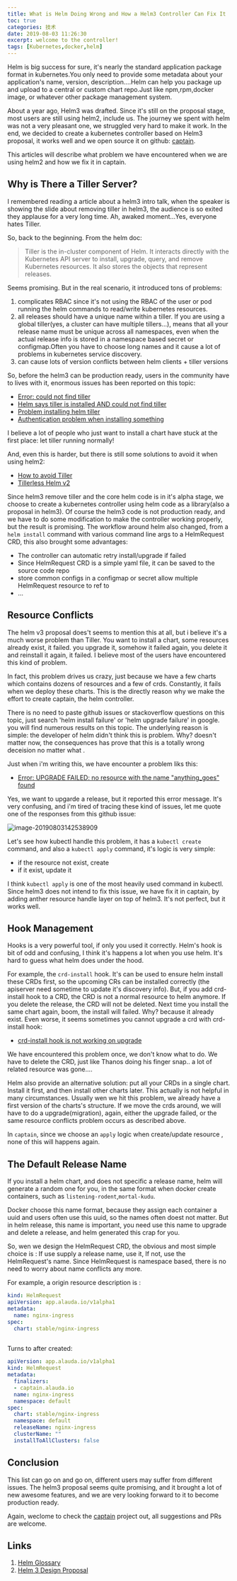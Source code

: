```yaml
---
title: What is Helm Doing Wrong and How a Helm3 Controller Can Fix It
toc: true
categories: 技术
date: 2019-08-03 11:26:30
excerpt: welcome to the controller!
tags: [Kubernetes,docker,helm]
---
```


Helm is big success for sure, it's nearly the standard application package format in kubernetes.You only need to provide some metadata about  your application's name, version, description….Helm can help you package up and upload to a central or custom chart repo.Just like npm,rpm,docker image, or whatever other package management system.

About a year ago, Helm3 was drafted. Since it's still on the proposal stage, most users are still using helm2, include us. The journey we spent with helm was not a very pleasant one, we struggled very hard to make it work. In the end, we decided to create a kubernetes controller based on Helm3 proposal, it works well and we open source it on github: [captain](https://github.com/alauda/captain).

This articles will describe what problem we have encountered when we are using helm2 and how we fix it in captain.



## Why is There a Tiller Server?

I remembered reading a article about a helm3 intro talk, when the speaker is showing the slide about removing tiller in helm3, the audience is so exited they applause for a very long time. Ah, awaked moment...Yes, everyone hates Tiller.

So, back to the beginning. From the helm doc:

> Tiller is the in-cluster component of Helm. It interacts directly with the Kubernetes API server to install, upgrade, query, and remove Kubernetes resources. It also stores the objects that represent releases.

Seems promising. But in the real scenario, it introduced tons of problems:

1. complicates RBAC since it's not using the RBAC of the user or pod running the helm commands to read/write kubernetes resources.
2. all releases should have a unique name within a tiller.  If you are using a global tiller(yes, a cluster can have multiple tillers...), means that all your release name must be unique across all namespaces, even when the actual release info is stored in a namespace based secret or configmap.Often you have to choose long names and it cause a lot of problems in kubernetes service discovery.
3. can cause lots of version conflicts between helm clients + tiller versions

So, before the helm3 can be production ready, users in the community have  to lives with it, enormous issues has been reported on this topic:

* [Error: could not find tiller](https://github.com/helm/helm/issues/5105)
* [Helm says tiller is installed AND could not find tiller](https://github.com/helm/helm/issues/4685)
* [Problem installing helm tiller](https://gitlab.com/gitlab-org/gitlab-ee/issues/11725)
* [Authentication problem when installing something](https://github.com/helm/helm/issues/5389)

I believe a lot of people who just want to install a chart have stuck at the first place: let tiller running normally!

And, even this is harder, but there is still some solutions to avoid it when using helm2:

* [How to avoid Tiller](https://jenkins-x.io/news/helm-without-tiller/)
* [Tillerless Helm v2](https://rimusz.net/tillerless-helm)



Since helm3 remove tiller and the core helm code is in it's alpha stage, we choose to create a kubernetes controller using helm code as a library(also a proposal in helm3). Of course the helm3 code is not production ready, and we have to do some modification to make the controller working properly, but the result is promising. The workflow around helm also changed, from a `helm install` command with various command line args to a HelmRequest CRD, this also brought some advantages:

* The controller can automatic retry install/upgrade if failed
* Since  HelmRequest CRD  is a simple yaml file, it can be saved to the source code repo
* store common configs in a configmap or secret allow multiple HelmRequest resource to ref to
* ...



## Resource Conflicts

The helm v3 proposal does't seems to  mention this at all, but i believe it's a much worse problem than Tiller. You want to install a chart, some resources already exist, it failed. you upgrade it, somehow it failed again, you delete it and reinstall it again, it failed. I believe most of the users have encountered this kind of problem. 

In fact, this problem drives us crazy, just because we have a few charts  which contains dozens of resources and a few of  crds. Constantly, it fails when we deploy these charts. This is the directly reason why we make the effort to create captain, the helm controller.

There is no need to paste github issues or stackoverflow questions on this topic, just search 'helm install failure' or 'helm upgrade failure' in google. you will find numerous results on this topic. The underlying reason is simple: the developer of helm didn't think this is problem. Why? doesn't matter now,  the consequences has prove that this is a totally wrong deceision no matter what .

Just when i'm writing this, we have encounter a problem liks this:

* [Error: UPGRADE FAILED: no resource with the name "anything_goes" found](https://github.com/helm/helm/issues/3275)

Yes, we want to upgarde a release, but it reported this error message. It's very confusing, and i'm tired of tracing these kind of  issues, let me  quote one  of the responses from this github issue:

![image-20190803142538909](/images/helm/rc.png)

Let's see how kubectl handle this problem, it has a `kubectl create` command, and also a `kubectl apply` command, it's logic is very simple:

* if the resource not exist, create
* if it exist, update it 

I think `kubectl apply` is one of the most heavily used command in kubectl. Since helm3 does not intend to fix this issue, we have fix it in captain, by adding anther resource handle layer on top of helm3. It's not perfect, but it works well.



## Hook Management

Hooks is a very powerful tool, if only you used it correctly. Helm's hook is bit of odd and confusing, I think it's happens a lot when you use helm. It's hard to guess what helm does under the hood.

For example, the `crd-install` hook. It's can be used to ensure helm install these CRDs first, so the upcoming CRs can be installed correctly (the apiserver need sometime to update it's discovery info). But, if you add crd-install hook to a CRD, the CRD is not a normal resource to helm anymore. If you delete the release, the CRD will not be deleted. Next time you install the same chart again, boom, the install will failed. Why? because it already exist. Even worse, it seems sometimes you cannot upgrade a crd with crd-install hook:

* [crd-install hook is not working on upgrade](https://github.com/helm/helm/issues/4697)

We have encountered this problem once, we don't know what to do. We have to delete the CRD, just like Thanos doing his finger snap.. a lot of related resource was gone….



Helm also provide an alternative solution: put all your CRDs in a single chart. Install it first, and then install other charts later. This actually is not helpful in many circumstances. Usually wen we hit this problem, we already have a first version of the charts's structure. If we move the crds around, we will have to do a upgrade(migration), again, either the upgrade failed, or the same resource conflicts problem occurs as described above.

In `captain`, since we choose an `apply` logic when create/update resource , none of this will happens again.



## The Default Release Name

If you install a helm chart, and does not specific a release name, helm will generate a random one for you, in the same format when docker create containers, such as `listening-rodent`,`mortal-kudu`.



Docker choose this name format, because they assign each container a uuid and users often use this uuid, so the names often doest not matter. But in helm release, this name is important, you need use this name to upgrade and delete a release, and helm generated this crap for you.



So, wen we design the HelmRequest CRD, the obvious and most simple choice is : If use supply a release name, use it, If not, use the HelmRequest's name. Since HelmRequest is namespace based, there is no need to worry about name conflicts any more.

For example, a origin resource description is :

```yaml
kind: HelmRequest
apiVersion: app.alauda.io/v1alpha1
metadata:
  name: nginx-ingress
spec:
  chart: stable/nginx-ingress
  
```

Turns to after created:

```yaml
apiVersion: app.alauda.io/v1alpha1
kind: HelmRequest
metadata:
  finalizers:
  - captain.alauda.io
  name: nginx-ingress
  namespace: default
spec:
  chart: stable/nginx-ingress
  namespace: default
  releaseName: nginx-ingress
  clusterName: ""
  installToAllClusters: false

```



## Conclusion

This list can go on and go on, different users may suffer from different issues. The helm3 proposal seems quite promising, and it brought a lot of new awesome features, and we are very looking forward to it to become production ready.

Again, weclome to check the [captain](https://github.com/alauda/captain) project out, all suggestions and PRs are welcome.

## Links

1. [Helm Glossary](https://helm.sh/docs/glossary/)
2. [Helm 3 Design Proposal](https://github.com/helm/community/blob/master/helm-v3/000-helm-v3.md)







